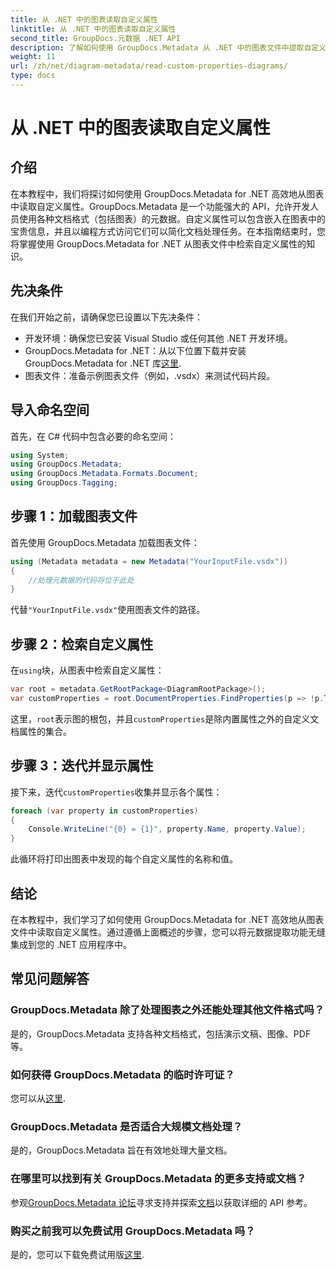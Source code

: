 ```yaml
---
title: 从 .NET 中的图表读取自定义属性
linktitle: 从 .NET 中的图表读取自定义属性
second_title: GroupDocs.元数据 .NET API
description: 了解如何使用 GroupDocs.Metadata 从 .NET 中的图表文件中提取自定义属性。为开发人员提供简单的分步指南。
weight: 11
url: /zh/net/diagram-metadata/read-custom-properties-diagrams/
type: docs
---
```

# 从 .NET 中的图表读取自定义属性

## 介绍
在本教程中，我们将探讨如何使用 GroupDocs.Metadata for .NET 高效地从图表中读取自定义属性。GroupDocs.Metadata 是一个功能强大的 API，允许开发人员使用各种文档格式（包括图表）的元数据。自定义属性可以包含嵌入在图表中的宝贵信息，并且以编程方式访问它们可以简化文档处理任务。在本指南结束时，您将掌握使用 GroupDocs.Metadata for .NET 从图表文件中检索自定义属性的知识。
## 先决条件
在我们开始之前，请确保您已设置以下先决条件：
- 开发环境：确保您已安装 Visual Studio 或任何其他 .NET 开发环境。
-  GroupDocs.Metadata for .NET：从以下位置下载并安装 GroupDocs.Metadata for .NET 库[这里](https://releases.groupdocs.com/metadata/net/).
- 图表文件：准备示例图表文件（例如，.vsdx）来测试代码片段。

## 导入命名空间
首先，在 C# 代码中包含必要的命名空间：
```csharp
using System;
using GroupDocs.Metadata;
using GroupDocs.Metadata.Formats.Document;
using GroupDocs.Tagging;
```
## 步骤 1：加载图表文件
首先使用 GroupDocs.Metadata 加载图表文件：
```csharp
using (Metadata metadata = new Metadata("YourInputFile.vsdx"))
{
    //处理元数据的代码将位于此处
}
```
代替`"YourInputFile.vsdx"`使用图表文件的路径。
## 步骤 2：检索自定义属性
在`using`块，从图表中检索自定义属性：
```csharp
var root = metadata.GetRootPackage<DiagramRootPackage>();
var customProperties = root.DocumentProperties.FindProperties(p => !p.Tags.Contains(Tags.Document.BuiltIn));
```
这里，`root`表示图的根包，并且`customProperties`是除内置属性之外的自定义文档属性的集合。
## 步骤 3：迭代并显示属性
接下来，迭代`customProperties`收集并显示各个属性：
```csharp
foreach (var property in customProperties)
{
    Console.WriteLine("{0} = {1}", property.Name, property.Value);
}
```
此循环将打印出图表中发现的每个自定义属性的名称和值。

## 结论
在本教程中，我们学习了如何使用 GroupDocs.Metadata for .NET 高效地从图表文件中读取自定义属性。通过遵循上面概述的步骤，您可以将元数据提取功能无缝集成到您的 .NET 应用程序中。

## 常见问题解答
### GroupDocs.Metadata 除了处理图表之外还能处理其他文件格式吗？
是的，GroupDocs.Metadata 支持各种文档格式，包括演示文稿、图像、PDF 等。
### 如何获得 GroupDocs.Metadata 的临时许可证？
您可以从[这里](https://purchase.groupdocs.com/temporary-license/).
### GroupDocs.Metadata 是否适合大规模文档处理？
是的，GroupDocs.Metadata 旨在有效地处理大量文档。
### 在哪里可以找到有关 GroupDocs.Metadata 的更多支持或文档？
参观[GroupDocs.Metadata 论坛](https://forum.groupdocs.com/c/metadata/14)寻求支持并探索[文档](https://tutorials.groupdocs.com/metadata/net/)以获取详细的 API 参考。
### 购买之前我可以免费试用 GroupDocs.Metadata 吗？
是的，您可以下载免费试用版[这里](https://releases.groupdocs.com/).